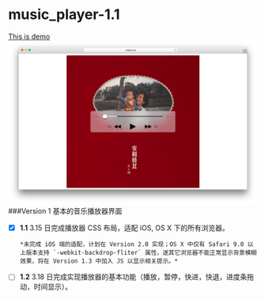 # music_player-1.1
[This is demo](http://www.kravis.me/demo5)
![music_player_1.1](README-files/music_player_1.1.png)
###Version 1 基本的音乐播放器界面
- [x] **1.1**    3.15 日完成播放器 CSS 布局，适配 iOS, OS X 下的所有浏览器。

      *未完成 iOS 端的适配，计划在 Version 2.0 实现；OS X 中仅有 Safari 9.0 以上版本支持 `-webkit-backdrop-fliter` 属性，遂其它浏览器不能正常显示背景模糊效果，将在 Version 1.3 中加入 JS 以显示相关提示。*

- [ ] **1.2**    3.18 日完成实现播放器的基本功能（播放，暂停，快进，快退，进度条拖动，时间显示）。